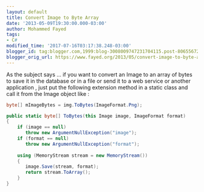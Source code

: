 ```yaml
---
layout: default
title: Convert Image to Byte Array
date: '2013-05-09T19:30:00.000-03:00'
author: Mohammed Fayed
tags:
- C#
modified_time: '2017-07-16T03:17:38.248-03:00'
blogger_id: tag:blogger.com,1999:blog-3008009747231704115.post-8065567222873745236
blogger_orig_url: https://www.fayed.org/2013/05/convert-image-to-byte-array.html
---
```


As the subject says ... if you want to convert an Image to an array of bytes to save it in the database or in a file or send it to a web service or another application , just put the following extension method in a static class and call it from the Image object like :  
  

```cs
byte[] mImageBytes = img.ToBytes(ImageFormat.Png);

public static byte[] ToBytes(this Image image, ImageFormat format)
{
    if (image == null)
       throw new ArgumentNullException("image");
    if (format == null)
       throw new ArgumentNullException("format");
 
    using (MemoryStream stream = new MemoryStream())
    {
       image.Save(stream, format);
       return stream.ToArray();
    }
}
```